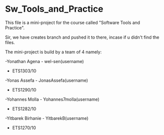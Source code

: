 # Sw_Tools_and_Practice

This file is a mini-project for the course called "Software Tools and Practice".

Sir, we have creates branch and pushed it to there, incase if u didn't 
find the files.

The mini-project is build by a team of 4 namely:

-Yonathan Agena - wel-sen(username)
  - ETS1303/10
  
-Yonas Assefa - JonasAssefa(username)
  - ETS1290/10

-Yohannes Molla - Yohannes7molla(username)
  - ETS1282/10

-Yitbarek Birhanie - YitbarekB(username)
  - ETS1270/10 
 
  
